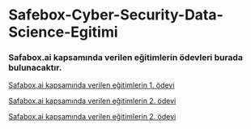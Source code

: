 # Safebox-Cyber-Security-Data-Science-Egitimi


### Safabox.ai kapsamında verilen eğitimlerin ödevleri burada bulunacaktır. 

[Safabox.ai kapsamında verilen eğitimlerin 1. ödevi]([https://www.google.com](https://github.com/ahmetburaki/Safebox-Cyber-Security-Data-Science-Egitimi/blob/main/Safebox-Cyber-Security-Data-Science-1-Odev.md) "Birinci Odev")

[Safabox.ai kapsamında verilen eğitimlerin 2. ödevi]([https://www.google.com](https://github.com/ahmetburaki/Safebox-Cyber-Security-Data-Science-Egitimi/blob/main/Create%20Safebox-Cyber-Security-Data-Science-2.-Odev.md) "Ikinci Odev")


[Safabox.ai kapsamında verilen eğitimlerin 2. ödevi]([https://www.google.com](https://github.com/Tinkerera/Safebox-Cyber-Security-Data-Science-Egitimi---Odev-3/blob/main/ahmetburaki.md) "Ucuncu Odev")
